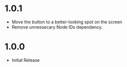 # 1.0.1
- Move the button to a better-looking spot on the screen
- Remove unnessecary Node IDs dependency.

# 1.0.0
- Initial Release